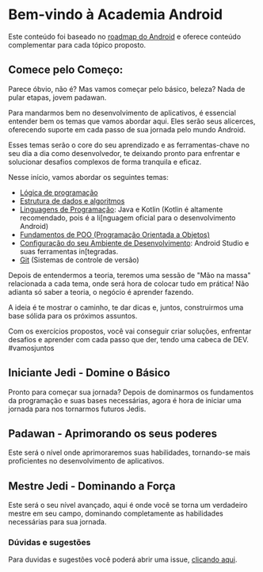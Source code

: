 # Bem-vindo à Academia Android

Este conteúdo foi baseado no [roadmap do Android](https://roadmap.sh/android) e oferece conteúdo complementar para cada tópico proposto.

## Comece pelo Começo:
Parece óbvio, não é? Mas vamos começar pelo básico, beleza? Nada de pular etapas, jovem padawan.

Para mandarmos bem no desenvolvimento de aplicativos, é essencial entender bem os temas que vamos abordar aqui.  Eles serão seus alicerces, oferecendo suporte em cada passo de sua jornada pelo mundo Android.

Esses temas serão o core do seu aprendizado e as ferramentas-chave no seu dia a dia como desenvolvedor, te deixando pronto para enfrentar e solucionar desafios complexos de forma tranquila e eficaz.

Nesse início, vamos abordar os seguintes temas:
- [Lógica de programação](https://github.com/brect/academia-android/blob/main/fundamentos/01%20-%20L%C3%B3gica%20de%20programac%C3%A3o.md)
- [Estrutura de dados e algoritmos](https://github.com/brect/academia-android/blob/main/fundamentos/02%20-%20Estrutura%20de%20dados%20e%20algoritmos.md)
- [Linguagens de Programação](https://github.com/brect/academia-android/blob/main/fundamentos/03%20-%20Kotlin.md): Java e Kotlin (Kotlin é altamente recomendado, pois é a li[nguagem oficial para o desenvolvimento Android)
- [Fundamentos de POO (Programação Orientada a Objetos)](https://github.com/brect/academia-android/blob/main/fundamentos/04%20-%20POO.md)
- [Configuração do seu Ambiente de Desenvolvimento](https://github.com/brect/academia-android/blob/main/fundamentos/05%20-%20Ambiente%20de%20Desenvolvimento.md): Android Studio e suas ferramentas in[tegradas.
- [Git](https://github.com/brect/academia-android/blob/main/fundamentos/06%20-%20Git.md) (Sistemas de controle de versão)

Depois de entendermos a teoria, teremos uma sessão de "Mão na massa" relacionada a cada tema, onde será hora de colocar tudo em prática! Não adianta só saber a teoria, o negócio é aprender fazendo.

A ideia é te mostrar o caminho, te dar dicas e, juntos, construirmos uma base sólida para os próximos assuntos.

Com os exercícios propostos, você vai conseguir criar soluções, enfrentar desafios e aprender com cada passo que der, tendo uma cabeca de DEV. #vamosjuntos


## Iniciante Jedi - Domine o Básico
Pronto para começar sua jornada? Depois de dominarmos os fundamentos da programação e suas bases necessárias, agora é hora de iniciar uma jornada para nos tornarmos futuros Jedis.

## Padawan - Aprimorando os seus poderes
Este será o nível onde aprimoraremos suas habilidades, tornando-se mais proficientes no desenvolvimento de aplicativos.

## Mestre Jedi - Dominando a Força
Este será o seu nível avançado, aqui é onde você se torna um verdadeiro mestre em seu campo, dominando completamente as habilidades necessárias para sua jornada.


### Dúvidas e sugestões
Para duvidas e sugestões você poderá abrir uma issue, [clicando aqui](https://github.com/brect/academia-android/issues/new).